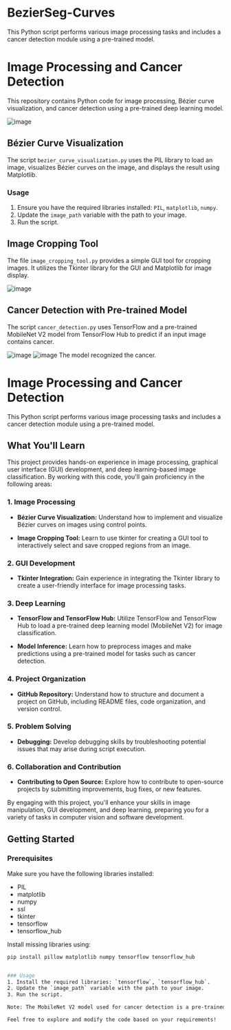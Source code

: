 # BezierSeg-Curves
This Python script performs various image processing tasks and includes a cancer detection module using a pre-trained model.
# Image Processing and Cancer Detection

This repository contains Python code for image processing, Bézier curve visualization, and cancer detection using a pre-trained deep learning model.

![image](https://github.com/VagelisKormazos/BezierSeg-Curves/assets/100516014/1fa5a193-f843-4dbe-a8ad-4fd5ebc86fe9)


## Bézier Curve Visualization

The script `bezier_curve_visualization.py` uses the PIL library to load an image, visualizes Bézier curves on the image, and displays the result using Matplotlib.

### Usage
1. Ensure you have the required libraries installed: `PIL`, `matplotlib`, `numpy`.
2. Update the `image_path` variable with the path to your image.
3. Run the script.

## Image Cropping Tool

The file `image_cropping_tool.py` provides a simple GUI tool for cropping images. It utilizes the Tkinter library for the GUI and Matplotlib for image display.

![image](https://github.com/VagelisKormazos/BezierSeg-Curves/assets/100516014/23709e4b-948e-4879-bbce-e8827347e77a)


## Cancer Detection with Pre-trained Model

The script `cancer_detection.py` uses TensorFlow and a pre-trained MobileNet V2 model from TensorFlow Hub to predict if an input image contains cancer.

![image](https://github.com/VagelisKormazos/BezierSeg-Curves/assets/100516014/6509993c-eba7-4f4a-8505-ffeb5ba5913f)
![image](https://github.com/VagelisKormazos/BezierSeg-Curves/assets/100516014/974c193a-87da-4ccd-ba3d-6abdd9e5b664)
The model recognized the cancer.

# Image Processing and Cancer Detection

This Python script performs various image processing tasks and includes a cancer detection module using a pre-trained model.

## What You'll Learn

This project provides hands-on experience in image processing, graphical user interface (GUI) development, and deep learning-based image classification. By working with this code, you'll gain proficiency in the following areas:

### 1. Image Processing

- **Bézier Curve Visualization:** Understand how to implement and visualize Bézier curves on images using control points.
  
- **Image Cropping Tool:** Learn to use tkinter for creating a GUI tool to interactively select and save cropped regions from an image.

### 2. GUI Development

- **Tkinter Integration:** Gain experience in integrating the Tkinter library to create a user-friendly interface for image processing tasks.

### 3. Deep Learning

- **TensorFlow and TensorFlow Hub:** Utilize TensorFlow and TensorFlow Hub to load a pre-trained deep learning model (MobileNet V2) for image classification.

- **Model Inference:** Learn how to preprocess images and make predictions using a pre-trained model for tasks such as cancer detection.

### 4. Project Organization

- **GitHub Repository:** Understand how to structure and document a project on GitHub, including README files, code organization, and version control.

### 5. Problem Solving

- **Debugging:** Develop debugging skills by troubleshooting potential issues that may arise during script execution.

### 6. Collaboration and Contribution

- **Contributing to Open Source:** Explore how to contribute to open-source projects by submitting improvements, bug fixes, or new features.

By engaging with this project, you'll enhance your skills in image manipulation, GUI development, and deep learning, preparing you for a variety of tasks in computer vision and software development.

## Getting Started

### Prerequisites

Make sure you have the following libraries installed:

- PIL
- matplotlib
- numpy
- ssl
- tkinter
- tensorflow
- tensorflow_hub

Install missing libraries using:

```bash
pip install pillow matplotlib numpy tensorflow tensorflow_hub


### Usage
1. Install the required libraries: `tensorflow`, `tensorflow_hub`.
2. Update the `image_path` variable with the path to your image.
3. Run the script.

Note: The MobileNet V2 model used for cancer detection is a pre-trained model on ImageNet. Make sure to replace it with a more suitable model for cancer detection.

Feel free to explore and modify the code based on your requirements!
